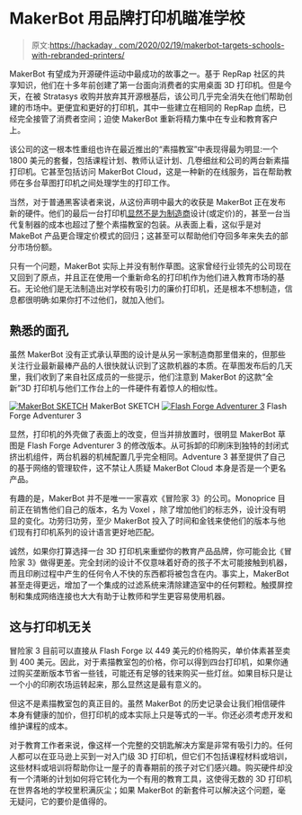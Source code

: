 # MakerBot 用品牌打印机瞄准学校

> 原文:[https://hackaday . com/2020/02/19/makerbot-targets-schools-with-rebranded-printers/](https://hackaday.com/2020/02/19/makerbot-targets-schools-with-rebranded-printers/)

MakerBot 有望成为开源硬件运动中最成功的故事之一。基于 RepRap 社区的共享知识，他们在十多年前创建了第一台面向消费者的实用桌面 3D 打印机。但是今天，在被 Stratasys 收购并放弃其开源根基后，该公司几乎完全消失在他们帮助创建的市场中。更便宜和更好的打印机，其中一些建立在相同的 RepRap 血统，已经完全接管了消费者空间；迫使 MakerBot 重新将精力集中在专业和教育客户上。

该公司的这一根本性重组也许在最近推出的“素描教室”中表现得最为明显:一个 1800 美元的套餐，包括课程计划、教师认证计划、几卷细丝和公司的两台新素描打印机。它甚至包括访问 MakerBot Cloud，这是一种新的在线服务，旨在帮助教师在多台草图打印机之间处理学生的打印工作。

当然，对于普通黑客读者来说，从这份声明中最大的收获是 MakerBot 正在发布新的硬件。他们的最后一台打印机[显然不是为制造商](https://hackaday.com/2018/12/11/makerbot-moves-away-from-makers-with-new-printer/)设计(或定价)的，甚至一台当代复制器的成本也超过了整个素描教室的包装。从表面上看，这似乎是对 MakeBot 产品更合理定价模式的回归；这甚至可以帮助他们夺回多年来失去的部分市场份额。

只有一个问题，MakerBot 实际上并没有制作草图。这家曾经行业领先的公司现在又回到了原点，并且正在使用一个重新命名的打印机作为他们进入教育市场的基石。无论他们是无法制造出对学校有吸引力的廉价打印机，还是根本不想制造，信息都很明确:如果你打不过他们，就加入他们。

## 熟悉的面孔

虽然 MakerBot 没有正式承认草图的设计是从另一家制造商那里借来的，但那些关注行业最新最棒产品的人很快就认识到了这款机器的本质。在草图发布后的几天里，我们收到了来自社区成员的一些提示，他们注意到 MakerBot 的这款“全新”3D 打印机与他们工作台上的一件硬件有着惊人的相似性。

 [![MakerBot SKETCH](../Images/a80e09e753562f527f0f96c8072cd5ce.png "sketch_compare1")](https://hackaday.com/2020/02/19/makerbot-targets-schools-with-rebranded-printers/sketch_compare1/) MakerBot SKETCH [![Flash Forge Adventurer 3](../Images/dfc0d6413d6d23973db32e6a079fbb50.png "sketch_compare2")](https://hackaday.com/2020/02/19/makerbot-targets-schools-with-rebranded-printers/sketch_compare2/) Flash Forge Adventurer 3

显然，打印机的外壳做了表面上的改变，但当并排放置时，很明显 MakerBot 草图是 Flash Forge Adventurer 3 的修改版本。从可拆卸的印刷床到独特的封闭式挤出机组件，两台机器的机械配置几乎完全相同。Adventure 3 甚至提供了自己的基于网络的管理软件，这不禁让人质疑 MakerBot Cloud 本身是否是一个更名产品。

有趣的是，MakerBot 并不是唯一一家喜欢《冒险家 3》的公司。Monoprice 目前正在销售他们自己的版本，名为 Voxel ，除了增加他们的标志外，设计没有明显的变化。功劳归功劳，至少 MakerBot 投入了时间和金钱来使他们的版本与他们现有打印机系列的设计语言更好地匹配。

诚然，如果你打算选择一台 3D 打印机来重塑你的教育产品品牌，你可能会比《冒险家 3》做得更差。完全封闭的设计不仅意味着好奇的孩子不太可能接触到机器，而且印刷过程中产生的任何令人不快的东西都将被包含在内。事实上，MakerBot 甚至走得更远，增加了一个集成的过滤系统来清除建造室中的任何颗粒。触摸屏控制和集成网络连接也大大有助于让教师和学生更容易使用机器。

## 这与打印机无关

冒险家 3 目前可以直接从 Flash Forge 以 449 美元的价格购买，单价体素甚至卖到 400 美元。因此，对于素描教室包的价格，你可以得到四台打印机，如果你通过购买垄断版本节省一些钱，可能还有足够的钱来购买一些灯丝。如果目标只是让一个小的印刷农场运转起来，那么显然这是最有意义的。

但这不是素描教室包的真正目的。虽然 MakerBot 的历史记录会让我们相信硬件本身有健康的加价，但打印机的成本实际上只是等式的一半。你还必须考虑开发和维护课程的成本。

对于教育工作者来说，像这样一个完整的交钥匙解决方案是非常有吸引力的。任何人都可以在亚马逊上买到一对入门级 3D 打印机，但它们不包括课程材料或培训，这些材料或培训将帮助你让一屋子的青春期前的孩子对它们感兴趣。购买硬件却没有一个清晰的计划如何将它转化为一个有用的教育工具，这使得无数的 3D 打印机在世界各地的学校里积满灰尘；如果 MakerBot 的新套件可以解决这个问题，毫无疑问，它的要价是值得的。